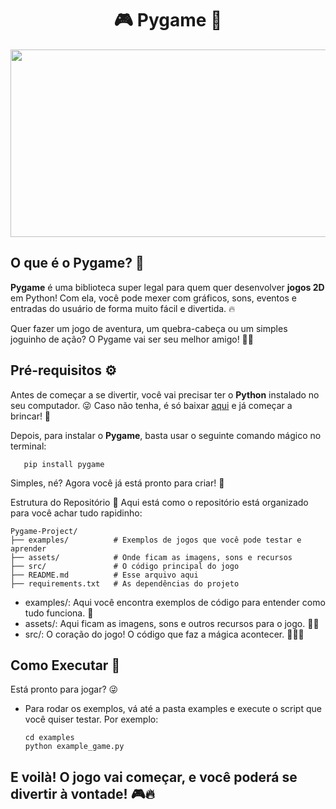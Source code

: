 <div align="center">
<h1>🎮 Pygame 🚀</h1>
   <img src="https://datascientest.com/en/files/2023/12/pygame-datascientest.webp"  width="800" height="300"/>
</div> 

## O que é o Pygame? 🤔

**Pygame** é uma biblioteca super legal para quem quer desenvolver **jogos 2D** em Python! Com ela, você pode mexer com gráficos, sons, eventos e entradas do usuário de forma muito fácil e divertida. 🔥

Quer fazer um jogo de aventura, um quebra-cabeça ou um simples joguinho de ação? O Pygame vai ser seu melhor amigo! 👾💥

## Pré-requisitos ⚙️

Antes de começar a se divertir, você vai precisar ter o **Python** instalado no seu computador. 😜 Caso não tenha, é só baixar [aqui](https://www.python.org/downloads/) e já começar a brincar! 🦄

Depois, para instalar o **Pygame**, basta usar o seguinte comando mágico no terminal:

       pip install pygame

Simples, né? Agora você já está pronto para criar! 🎉

Estrutura do Repositório 📂
Aqui está como o repositório está organizado para você achar tudo rapidinho:

    
    Pygame-Project/
    ├── examples/          # Exemplos de jogos que você pode testar e aprender
    ├── assets/            # Onde ficam as imagens, sons e recursos
    ├── src/               # O código principal do jogo
    ├── README.md          # Esse arquivo aqui
    ├── requirements.txt   # As dependências do projeto

- examples/: Aqui você encontra exemplos de código para entender como tudo funciona. 🧩
- assets/: Aqui ficam as imagens, sons e outros recursos para o jogo. 🌈🎶
- src/: O coração do jogo! O código que faz a mágica acontecer. 🧑‍💻✨

## Como Executar 🚀
Está pronto para jogar? 😜 
- Para rodar os exemplos, vá até a pasta examples e execute o script que você quiser testar. Por exemplo:

      cd examples
      python example_game.py

## E voilà! O jogo vai começar, e você poderá se divertir à vontade! 🎮🔥
